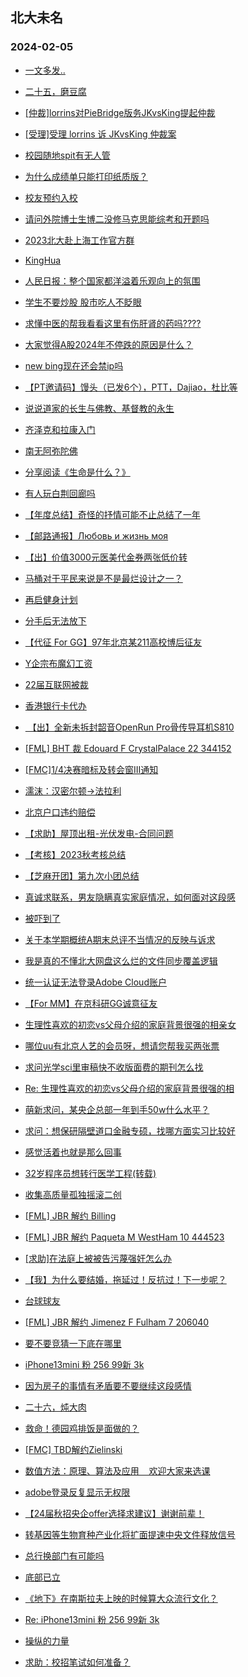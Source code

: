 ## 北大未名 
### 2024-02-05

+ [一文多发..](https://bbs.pku.edu.cn/v2/post-read.php?bid=1&threadid=18745214)

+ [二十五，磨豆腐](https://bbs.pku.edu.cn/v2/post-read.php?bid=890&threadid=18745696)

+ [[仲裁]lorrins对PieBridge版务JKvsKing提起仲裁](https://bbs.pku.edu.cn/v2/post-read.php?bid=164&threadid=18745648)

+ [[受理]受理 lorrins 诉 JKvsKing 仲裁案](https://bbs.pku.edu.cn/v2/post-read.php?bid=164&threadid=18740280)

+ [校园随地spit有无人管](https://bbs.pku.edu.cn/v2/post-read.php?bid=1431&threadid=18745624)

+ [为什么成绩单只能打印纸质版？](https://bbs.pku.edu.cn/v2/post-read.php?bid=138&threadid=18745647)

+ [校友预约入校](https://bbs.pku.edu.cn/v2/post-read.php?bid=1431&threadid=18745555)

+ [请问外院博士生博二没修马克思能综考和开题吗](https://bbs.pku.edu.cn/v2/post-read.php?bid=64&threadid=18745745)

+ [2023北大赴上海工作官方群](https://bbs.pku.edu.cn/v2/post-read.php?bid=472&threadid=18573173)

+ [KingHua](https://bbs.pku.edu.cn/v2/post-read.php?bid=104&threadid=18745434)

+ [人民日报：整个国家都洋溢着乐观向上的氛围](https://bbs.pku.edu.cn/v2/post-read.php?bid=606&threadid=18745507)

+ [学生不要炒股 股市吃人不眨眼](https://bbs.pku.edu.cn/v2/post-read.php?bid=249&threadid=18744842)

+ [求懂中医的帮我看看这里有伤肝肾的药吗????](https://bbs.pku.edu.cn/v2/post-read.php?bid=244&threadid=18745470)

+ [大家觉得A股2024年不停跌的原因是什么？](https://bbs.pku.edu.cn/v2/post-read.php?bid=249&threadid=18744525)

+ [new bing现在还会禁ip吗](https://bbs.pku.edu.cn/v2/post-read.php?bid=209&threadid=18745532)

+ [【PT邀请码】馒头（已发6个），PTT，Dajiao，杜比等](https://bbs.pku.edu.cn/v2/post-read.php?bid=209&threadid=18679030)

+ [说说道家的长生与佛教、基督教的永生](https://bbs.pku.edu.cn/v2/post-read.php?bid=10&threadid=18745256)

+ [齐泽克和拉康入门](https://bbs.pku.edu.cn/v2/post-read.php?bid=53&threadid=18745612)

+ [南无阿弥陀佛](https://bbs.pku.edu.cn/v2/post-read.php?bid=10&threadid=18732014)

+ [分享阅读《生命是什么？》](https://bbs.pku.edu.cn/v2/post-read.php?bid=53&threadid=18742046)

+ [有人玩白荆回廊吗](https://bbs.pku.edu.cn/v2/post-read.php?bid=49&threadid=18745662)

+ [【年度总结】奇怪的抒情可能不止总结了一年](https://bbs.pku.edu.cn/v2/post-read.php?bid=1367&threadid=18735627)

+ [【邮路通报】Любовь и жизнь моя](https://bbs.pku.edu.cn/v2/post-read.php?bid=1367&threadid=18736012)

+ [【出】价值3000元医美代金券两张低价转](https://bbs.pku.edu.cn/v2/post-read.php?bid=179&threadid=18745738)

+ [马桶对于平民来说是不是最烂设计之一？](https://bbs.pku.edu.cn/v2/post-read.php?bid=103&threadid=18745508)

+ [再启健身计划](https://bbs.pku.edu.cn/v2/post-read.php?bid=361&threadid=18734244)

+ [分手后无法放下](https://bbs.pku.edu.cn/v2/post-read.php?bid=52&threadid=18745604)

+ [【代征 For GG】97年北京某211高校博后征友](https://bbs.pku.edu.cn/v2/post-read.php?bid=167&threadid=18744725)

+ [Y企宗布魔幻工资](https://bbs.pku.edu.cn/v2/post-read.php?bid=99&threadid=18745334)

+ [22届互联网被裁](https://bbs.pku.edu.cn/v2/post-read.php?bid=99&threadid=18745663)

+ [香港银行卡代办](https://bbs.pku.edu.cn/v2/post-read.php?bid=419&threadid=18745457)

+ [ 【出】全新未拆封韶音OpenRun Pro骨传导耳机S810](https://bbs.pku.edu.cn/v2/post-read.php?bid=71&threadid=18745273)

+ [[FML] BHT 裁 Edouard F CrystalPalace 22 344152](https://bbs.pku.edu.cn/v2/post-read.php?bid=519&threadid=18745660)

+ [[FMC]1/4决赛暗标及转会窗III通知](https://bbs.pku.edu.cn/v2/post-read.php?bid=519&threadid=18745656)

+ [濡沫：汉密尔顿->法拉利](https://bbs.pku.edu.cn/v2/post-read.php?bid=231&threadid=18745072)

+ [北京户口违约赔偿](https://bbs.pku.edu.cn/v2/post-read.php?bid=301&threadid=18745171)

+ [【求助】屋顶出租-光伏发电-合同问题](https://bbs.pku.edu.cn/v2/post-read.php?bid=301&threadid=18744549)

+ [【考核】2023秋考核总结](https://bbs.pku.edu.cn/v2/post-read.php?bid=696&threadid=18738466)

+ [【芝麻开团】第九次小团总结](https://bbs.pku.edu.cn/v2/post-read.php?bid=696&threadid=18745622)

+ [真诚求联系，男友隐瞒真实家庭情况，如何面对这段感](https://bbs.pku.edu.cn/v2/post-read.php?bid=690&threadid=18745704)

+ [被吓到了](https://bbs.pku.edu.cn/v2/post-read.php?bid=690&threadid=18745592)

+ [关于本学期概统A期末总评不当情况的反映与诉求](https://bbs.pku.edu.cn/v2/post-read.php?bid=438&threadid=18737942)

+ [我是真的不懂北大网盘这么烂的文件同步覆盖逻辑](https://bbs.pku.edu.cn/v2/post-read.php?bid=668&threadid=18745354)

+ [统一认证无法登录Adobe Cloud账户](https://bbs.pku.edu.cn/v2/post-read.php?bid=668&threadid=18744754)

+ [【For MM】在京科研GG诚意征友](https://bbs.pku.edu.cn/v2/post-read.php?bid=167&threadid=18740973)

+ [生理性喜欢的初恋vs父母介绍的家庭背景很强的相亲女](https://bbs.pku.edu.cn/v2/post-read.php?bid=176&threadid=18745733)

+ [哪位uu有北京人艺的会员呀，想请您帮我买两张票](https://bbs.pku.edu.cn/v2/post-read.php?bid=834&threadid=18745711)

+ [求问光学sci里审稿快不收版面费的期刊怎么找](https://bbs.pku.edu.cn/v2/post-read.php?bid=25&threadid=18745802)

+ [Re: 生理性喜欢的初恋vs父母介绍的家庭背景很强的相](https://bbs.pku.edu.cn/v2/post-read.php?bid=176&threadid=18745733)

+ [萌新求问，某央企总部一年到手50w什么水平？](https://bbs.pku.edu.cn/v2/post-read.php?bid=99&threadid=18745803)

+ [求问：想保研隔壁道口金融专硕，找哪方面实习比较好](https://bbs.pku.edu.cn/v2/post-read.php?bid=896&threadid=18744553)

+ [感觉活着也就是那么回事](https://bbs.pku.edu.cn/v2/post-read.php?bid=690&threadid=18745676)

+ [32岁程序员想转行医学工程(转载)](https://bbs.pku.edu.cn/v2/post-read.php?bid=138&threadid=18740201)

+ [收集高质量孤独摇滚二创](https://bbs.pku.edu.cn/v2/post-read.php?bid=108&threadid=18436377)

+ [[FML] JBR 解约 Billing](https://bbs.pku.edu.cn/v2/post-read.php?bid=519&threadid=18745815)

+ [[FML] JBR 解约 Paqueta M WestHam 10 444523](https://bbs.pku.edu.cn/v2/post-read.php?bid=519&threadid=18745811)

+ [[求助]在法庭上被被告污蔑强奸怎么办](https://bbs.pku.edu.cn/v2/post-read.php?bid=301&threadid=18745809)

+ [【我】为什么要结婚，拖延过！反抗过！下一步呢？](https://bbs.pku.edu.cn/v2/post-read.php?bid=36&threadid=18745674)

+ [台球球友](https://bbs.pku.edu.cn/v2/post-read.php?bid=199&threadid=18743655)

+ [[FML] JBR 解约 Jimenez F Fulham 7 206040](https://bbs.pku.edu.cn/v2/post-read.php?bid=519&threadid=18745810)

+ [要不要竞猜一下底在哪里](https://bbs.pku.edu.cn/v2/post-read.php?bid=249&threadid=18745827)

+ [iPhone13mini 粉 256 99新 3k](https://bbs.pku.edu.cn/v2/post-read.php?bid=71&threadid=18745657)

+ [因为房子的事情有矛盾要不要继续这段感情](https://bbs.pku.edu.cn/v2/post-read.php?bid=690&threadid=18745807)

+ [二十六，炖大肉](https://bbs.pku.edu.cn/v2/post-read.php?bid=890&threadid=18745844)

+ [救命！德园鸡排饭是面做的？](https://bbs.pku.edu.cn/v2/post-read.php?bid=138&threadid=18743663)

+ [[FMC] TBD解约Zielinski](https://bbs.pku.edu.cn/v2/post-read.php?bid=519&threadid=18745845)

+ [数值方法：原理、算法及应用    欢迎大家来选课](https://bbs.pku.edu.cn/v2/post-read.php?bid=1408&threadid=18376256)

+ [adobe登录反复显示无权限](https://bbs.pku.edu.cn/v2/post-read.php?bid=668&threadid=18745848)

+ [【24届秋招央企offer选择求建议】谢谢前辈！](https://bbs.pku.edu.cn/v2/post-read.php?bid=99&threadid=18745118)

+ [转基因等生物育种产业化将扩面提速中央文件释放信号](https://bbs.pku.edu.cn/v2/post-read.php?bid=606&threadid=18745869)

+ [总行换部门有可能吗](https://bbs.pku.edu.cn/v2/post-read.php?bid=99&threadid=18745530)

+ [底部已立](https://bbs.pku.edu.cn/v2/post-read.php?bid=249&threadid=18745859)

+ [《地下》在南斯拉夫上映的时候算大众流行文化？](https://bbs.pku.edu.cn/v2/post-read.php?bid=83&threadid=18651519)

+ [Re: iPhone13mini 粉 256 99新 3k](https://bbs.pku.edu.cn/v2/post-read.php?bid=71&threadid=18745657)

+ [操纵的力量](https://bbs.pku.edu.cn/v2/post-read.php?bid=249&threadid=18745854)

+ [求助：校招笔试如何准备？](https://bbs.pku.edu.cn/v2/post-read.php?bid=99&threadid=18745677)

